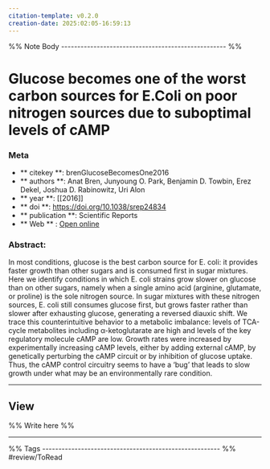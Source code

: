 ```yaml
---
citation-template: v0.2.0
creation-date: 2025:02:05-16:59:13
---
```


%% Note Body --------------------------------------------------- %%
# Glucose becomes one of the worst carbon sources for E.Coli on poor nitrogen sources due to suboptimal levels of cAMP

### Meta
- ** citekey **: brenGlucoseBecomesOne2016
- ** authors **: Anat Bren, Junyoung O. Park, Benjamin D. Towbin, Erez Dekel, Joshua D. Rabinowitz, Uri Alon
- ** year **: [[2016]]
- ** doi **: https://doi.org/10.1038/srep24834
- ** publication **: Scientific Reports
- ** Web ** : [Open online](https://www.nature.com/articles/srep24834)


### Abstract:
In most conditions, glucose is the best carbon source for E. coli: it provides faster growth than other sugars and is consumed first in sugar mixtures. Here we identify conditions in which E. coli strains grow slower on glucose than on other sugars, namely when a single amino acid (arginine, glutamate, or proline) is the sole nitrogen source. In sugar mixtures with these nitrogen sources, E. coli still consumes glucose first, but grows faster rather than slower after exhausting glucose, generating a reversed diauxic shift. We trace this counterintuitive behavior to a metabolic imbalance: levels of TCA-cycle metabolites including α-ketoglutarate are high and levels of the key regulatory molecule cAMP are low. Growth rates were increased by experimentally increasing cAMP levels, either by adding external cAMP, by genetically perturbing the cAMP circuit or by inhibition of glucose uptake. Thus, the cAMP control circuitry seems to have a ‘bug’ that leads to slow growth under what may be an environmentally rare condition.

___

## View

%% Write here %%





___
%% Tags  ------------------------------------------------------- %%
#review/ToRead